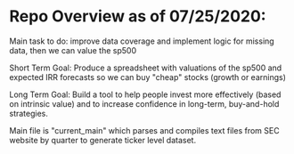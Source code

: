 # Repo Overview as of 07/25/2020:

Main task to do: improve data coverage and implement logic for missing data, then we can value the sp500 

Short Term Goal: Produce a spreadsheet with valuations of the sp500 and expected IRR forecasts so we can buy "cheap" stocks (growth or earnings)

Long Term Goal: Build a tool to help people invest more effectively (based on intrinsic value) and to increase confidence in long-term, buy-and-hold strategies. 

Main file is "current_main" which parses and compiles text files from SEC website by quarter to generate ticker level dataset.






